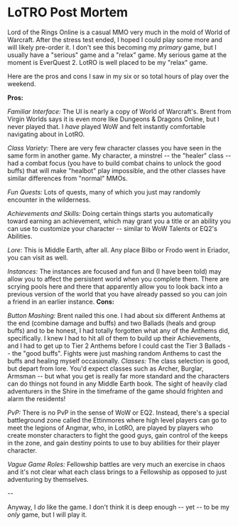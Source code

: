 # LoTRO Post Mortem

Lord of the Rings Online is a casual MMO very much in the mold of World of Warcraft. After the stress test ended, I hoped I could play some more and will likely pre-order it. I don't see this becoming my *primary* game, but I usually have a "serious" game and a "relax" game. My serious game at the moment is EverQuest 2. LotRO is well placed to be my "relax" game.

Here are the pros and cons I saw in my six or so total hours of play over the weekend.


**Pros:**

*Familiar Interface:* The UI is nearly a copy of World of Warcraft's. Brent from Virgin Worlds says it is even more like Dungeons & Dragons Online, but I never played that. I *have* played WoW and felt instantly comfortable navigating about in LotRO.

*Class Variety:* There are very few character classes you have seen in the same form in another game. My character, a minstrel -- the "healer" class -- had a combat focus (you have to build combat chains to unlock the good buffs) that will make "healbot" play impossible, and the other classes have similar differences from "normal" MMOs.

*Fun Quests:* Lots of quests, many of which you just may randomly encounter in the wilderness.

*Achievements and Skills:* Doing certain things starts you automatically toward earning an achievement, which may grant you a title or an ability you can use to customize your character -- similar to WoW Talents or EQ2's Abilities.

*Lore:* This is Middle Earth, after all. Any place Bilbo or Frodo went in Eriador, you can visit as well.

*Instances:* The instances are focused and fun and (I have been told) may allow you to affect the persistent world when you complete them. There are scrying pools here and there that apparently allow you to look back into a previous version of the world that you have already passed so you can join a friend in an earlier instance.
**Cons:**

*Button Mashing:* Brent nailed this one. I had about six different Anthems at the end (combine damage and buffs) and two Ballads (heals and group buffs) and to be honest, I had totally forgotten what any of the Anthems did, specifically. I knew I had to hit all of them to build up their Achievements, and I had to get up to Tier 2 Anthems before I could cast the Tier 3 Ballads -- the "good buffs". Fights were just mashing random Anthems to cast the buffs and healing myself occasionally.
*Classes:* The class selection is good, but depart from lore. You'd expect classes such as Archer, Burglar, Armsman -- but what you get is really far more standard and the characters can do things not found in any Middle Earth book. The sight of heavily clad adventurers in the Shire in the timeframe of the game should frighten and alarm the residents!

*PvP:* There is no PvP in the sense of WoW or EQ2. Instead, there's a special battleground zone called the Ettinmores where high level players can go to meet the legions of Angmar, who, in LotRO, are played by players who create monster characters to fight the good guys, gain control of the keeps in the zone, and gain destiny points to use to buy abilities for their player character.

*Vague Game Roles:* Fellowship battles are very much an exercise in chaos and it's not clear what each class brings to a Fellowship as opposed to just adventuring by themselves.

--

Anyway, I *do* like the game. I don't think it is deep enough -- yet -- to be my *only* game, but I will play it.
